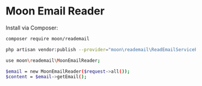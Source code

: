 # Moon Email Reader

Install via Composer:

```bash
composer require moon/reademail

php artisan vendor:publish --provider="moon\reademail\ReadEmailServiceProvider"

use moon\reademail\MoonEmailReader;

$email = new MoonEmailReader($request->all());
$content = $email->getEmail();